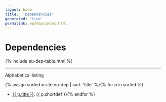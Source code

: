 ```yaml
---
layout: base
title:  'Dependencies'
generated: 'true'
permalink: eu/dep/index.html
---
```


# Dependencies

{% include eu-dep-table.html %}

----------

Alphabetical listing

{% assign sorted = site.eu-dep | sort: 'title' %}{% for p in sorted %}
* [{{ p.title }}](): {{ p.shortdef }}{% endfor %}
